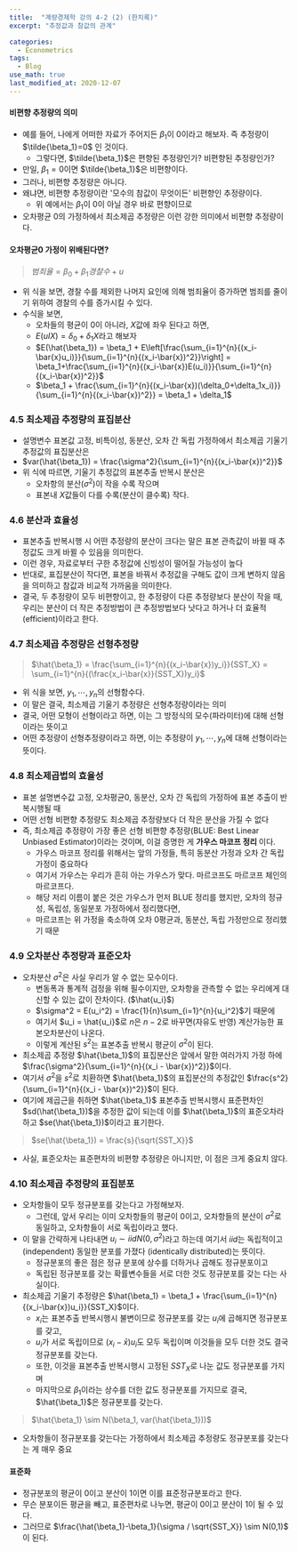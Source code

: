 ```yaml
---
title:  "계량경제학 강의 4-2 (2) (한치록)"
excerpt: "추정값과 참값의 관계"

categories:
  - Econometrics
tags:
  - Blog
use_math: true
last_modified_at: 2020-12-07
---
```

 	
#### 비편향 추정량의 의미

* 예를 들어, 나에게 어떠한 자료가 주어지든 $\beta_1$이 0이라고 해보자. 즉 추정량이 $\tilde{\beta_1}=0$ 인 것이다.
	* 그렇다면, $\tilde{\beta_1}$은 편향된 추정량인가? 비편향된 추정량인가?
* 만일, $\beta_1 = 0$이면 $\tilde{\beta_1}$은 비편향이다.
* 그러나, 비편향 추정량은 아니다.
* 왜냐면, 비편향 추정량이란 '모수의 참값이 무엇이든' 비편향인 추정량이다.
	* 위 예에서는 $\beta_1$이 0이 아닐 경우 바로 편향이므로
* 오차평균 0의 가정하에서 최소제곱 추정량은 이런 강한 의미에서 비편향 추정량이다.

#### 오차평균0 가정이 위배된다면?

> $범죄율 = \beta_0 + \beta_1경찰수+u$

* 위 식을 보면, 경찰 수를 제외한 나머지 요인에 의해 범죄율이 증가하면 범죄를 줄이기 위하여 경찰의 수를 증가시킬 수 있다. 
* 수식을 보면,
	*  오차들의 평균이 0이 아니라, $X$값에 좌우 된다고 하면, 
	*  $E(uIX) = \delta_0 + \delta_1X$라고 해보자
	*  $E(\hat{\beta_1}) = \beta_1 + E\left[\frac{\sum_{i=1}^{n}{(x_i-\bar{x}u_i)}}{\sum_{i=1}^{n}{(x_i-\bar{x})^2}}\right] = \beta_1+\frac{\sum_{i=1}^{n}{(x_i-\bar{x})E(u_i)}}{\sum_{i=1}^{n}{(x_i-\bar{x})^2}}$
	*  $\beta_1 + \frac{\sum_{i=1}^{n}{(x_i-\bar{x})(\delta_0+\delta_1x_i)}}{\sum_{i=1}^{n}{(x_i-\bar{x})^2}} = \beta_1 + \delta_1$

### 4.5 최소제곱 추정량의 표집분산
* 설명변수 표본값 고정, 비특이성, 동분산, 오차 간 독립 가정하에서 최소제곱 기울기 추정값의 표집분산은
* $var(\hat{\beta_1}) = \frac{\sigma^2}{\sum_{i=1}^{n}{(x_i-\bar{x})^2}}$
* 위 식에 따르면, 기울기 추정값의 표본추출 반복시 분산은 
	* 오차항의 분산($\sigma^2$)이 작을 수록 작으며
	* 표본내 $X$값들이 다를 수록(분산이 클수록) 작다. 

### 4.6 분산과 효율성
* 표본추출 반복시행 시 어떤 추정량의 분산이 크다는 말은 표본 관측값이 바뀔 때 추정값도 크게 바뀔 수 있음을 의미한다.
* 이런 경우, 자료로부터 구한 추정값에 신빙성이 떨어질 가능성이 높다
* 반대로, 표집분산이 작다면, 표본을 바꿔서 추정값을 구해도 값이 크게 변하지 않음을 의미하고 참값과 비교적 가까움을 의미한다.
* 결국, 두 추정량이 모두 비편향이고, 한 추정량이 다른 추정량보다 분산이 작을 때, 우리는 분산이 더 작은 추정방법이 큰 추정방법보다 낫다고 하거나 더 효율적(efficient)이라고 한다. 


### 4.7 최소제곱 추정량은 선형추정량
> $\hat{\beta_1} = \frac{\sum_{i=1}^{n}{(x_i-\bar{x})y_i}}{SST_X} = \sum_{i=1}^{n}{(\frac{x_i-\bar{x}}{SST_X})y_i}$

* 위 식을 보면, $y_1, \cdots, y_n$의 선형함수다.
* 이 말은 결국, 최소제곱 기울기 추정량은 선형추정량이라는 의미
* 결국, 어떤 모형이 선형이라고 하면, 이는 그 방정식의 모수(파라미터)에 대해 선형이라는 뜻이고
* 어떤 추정량이 선형추정량이라고 하면, 이는 추정량이 $y_1, \cdots,y_n$에 대해 선형이라는 뜻이다.

### 4.8 최소제곱법의 효율성

* 표본 설명변수값 고정, 오차평균0, 동분산, 오차 간 독립의 가정하에 표본 추출이 반복시행될 때
* 어떤 선형 비편향 추정량도 최소제곱 추정량보다 더 작은 분산을 가질 수 없다
* 즉, 최소제곱 추정량이 가장 좋은 선형 비편향 추정량(BLUE: Best Linear Unbiased Estimator)이라는 것이며, 이걸 증명한 게 <b> 가우스 마코프 정리 </b>이다.
	* 가우스 마코프 정리를 위해서는 앞의 가정들, 특히 동분산 가정과 오차 간 독립 가정이 중요하다
	* 여기서 가우스는 우리가 흔히 아는 가우스가 맞다. 마르코프도 마르코프 체인의 마르코프다.
	* 해당 저리 이름이 붙은 것은 가우스가 먼저 BLUE 정리를 했지만, 오차의 정규성, 독립성, 동일분포 가정하에서 정리했다면,
	* 마르코프는 위 가정을 축소하여 오차 0평균과, 동분산, 독립 가정만으로 정리했기 때문

### 4.9 오차분산 추정량과 표준오차

* 오차분산 $\sigma^2$은 사실 우리가 알 수 없는 모수이다. 
	* 변동폭과 통계적 검정을 위해 필수이지만, 오차항을 관측할 수 없는 우리에게 대신할 수 있는 값이 잔차이다. ($\hat{u_i}$)
	* $\sigma^2 = E(u_i^2) = \frac{1}{n}\sum_{i=1}^{n}{u_i^2}$기 때문에
	* 여기서 $u_i = \hat{u_i}$로 $n$은 $n-2$로 바꾸면(자유도 반영) 계산가능한 표본오차분산이 나온다.
	* 이렇게 계산된 $s^2$는 표본추출 반복시 평균이 $\sigma^2$이 된다. 
* 최소제곱 추정량 $\hat{\beta_1}$의 표집분산은 앞에서 말한 여러가지 가정 하에 $\frac{\sigma^2}{\sum_{i=1}^{n}{(x_i - \bar{x})^2}}$이다.
* 여기서 $\sigma^2$을 $s^2$로 치환하면 $\hat{\beta_1}$의 표집분산의 추정값인 $\frac{s^2}{\sum_{i=1}^{n}{(x_i - \bar{x})^2}}$이 된다.
* 여기에 제곱근을 취하면 $\hat{\beta_1}$ 표본추출 반복시행시 표준편차인 $sd(\hat{\beta_1})$을 추정한 값이 되는데 이를 $\hat{\beta_1}$의 표준오차라하고 $se(\hat{\beta_1})$이라고 표기한다.
> $se(\hat{\beta_1}) = \frac{s}{\sqrt{SST_X}}$
* 사실, 표준오차는 표준편차의 비편향 추정량은 아니지만, 이 점은 크게 중요치 않다.

### 4.10 최소제곱 추정량의 표집분포

* 오차항들이 모두 정규분포를 갖는다고 가정해보자.
	* 그런데, 앞서 우리는 이미 오차항들의 평균이 0이고, 오차항들의 분산이 $\sigma^2$로 동일하고, 오차항들이 서로 독립이라고 했다.
* 이 말을 간략하게 나타내면 $u_i \sim iidN(0, \sigma^2)$라고 하는데 여기서 $iid$는 독립적이고(independent) 동일한 분포를 가졌다 (identically distributed)는 뜻이다. 
	* 정규분포의 좋은 점은 정규 분포에 상수를 더하거나 곱해도 정규분포이고
	* 독립된 정규분포를 갖는 확률변수들을 서로 더한 것도 정규분포를 갖는 다는 사실이다. 
* 최소제곱 기울기 추정량은 $\hat{\beta_1} = \beta_1 + \frac{\sum_{i=1}^{n}{(x_i-\bar{x})u_i}}{SST_X}$이다.
	* $x_i$는 표본추출 반복시행시 불변이므로 정규분포를 갖는 $u_i$에 곱해지면 정규분포를 갖고,
	* $u_i$가 서로 독립이므로 $(x_i-\bar{x})u_i$도 모두 독립이며 이것들을 모두 더한 것도 결국 정규분포를 갖는다.
	* 또한, 이것을 표본추출 반복시행시 고정된 $SST_X$로 나눈 값도 정규분포를 가지며
	* 마지막으로 $\beta_1$이라는 상수를 더한 값도 정규분포를 가지므로 결국, $\hat{\beta_1}$은 정규분포를 갖는다. 

> $\hat{\beta_1} \sim N(\beta_1, var(\hat{\beta_1}))$

* 오차항들이 정규분포를 갖는다는 가정하에서 최소제곱 추정량도 정규분포를 갖는다는 게 매우 중요

#### 표준화

* 정규분포의 평균이 0이고 분산이 1이면 이를 표준정규분포라고 한다. 
* 무슨 분포이든 평균을 빼고, 표준편차로 나누면, 평균이 0이고 분산이 1이 될 수 있다. 
* 그러므로 $\frac{\hat{\beta_1}-\beta_1}{\sigma / \sqrt{SST_X}} \sim N(0,1)$ 이 된다.